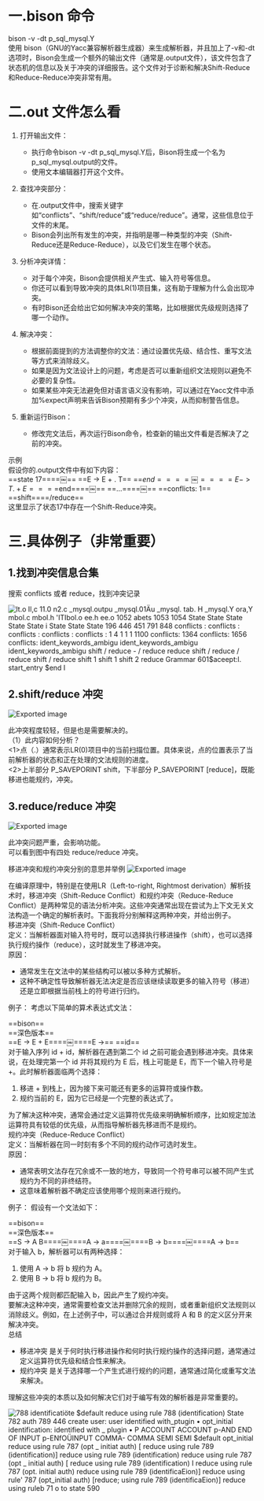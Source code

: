 # 一.bison 命令

bison -v -dt p_sql_mysql.Y  
使用 bison（GNU的Yacc兼容解析器生成器）来生成解析器，并且加上了-v和-dt选项时，Bison会生成一个额外的输出文件（通常是.output文件），该文件包含了状态机的信息以及关于冲突的详细报告。这个文件对于诊断和解决Shift-Reduce和Reduce-Reduce冲突非常有用。
   

# 二.out 文件怎么看

1. 打开输出文件：
    
    - 执行命令bison -v -dt p_sql_mysql.Y后，Bison将生成一个名为p_sql_mysql.output的文件。
    - 使用文本编辑器打开这个文件。
2. 查找冲突部分：
    
    - 在.output文件中，搜索关键字如“conflicts”、“shift/reduce”或“reduce/reduce”。通常，这些信息位于文件的末尾。
    - Bison会列出所有发生的冲突，并指明是哪一种类型的冲突（Shift-Reduce还是Reduce-Reduce），以及它们发生在哪个状态。
3. 分析冲突详情：
    
    - 对于每个冲突，Bison会提供相关产生式、输入符号等信息。
    - 你还可以看到导致冲突的具体LR(1)项目集，这有助于理解为什么会出现冲突。
    - 有时Bison还会给出它如何解决冲突的策略，比如根据优先级规则选择了哪一个动作。
4. 解决冲突：
    
    - 根据前面提到的方法调整你的文法：通过设置优先级、结合性、重写文法等方式来消除歧义。
    - 如果是因为文法设计上的问题，考虑是否可以重新组织文法规则以避免不必要的复杂性。
    - 如果某些冲突无法避免但对语言语义没有影响，可以通过在Yacc文件中添加%expect声明来告诉Bison预期有多少个冲突，从而抑制警告信息。
5. 重新运行Bison：
    
    - 修改完文法后，再次运行Bison命令，检查新的输出文件看是否解决了之前的冲突。
 
示例  
假设你的.output文件中有如下内容：  
==state 17====￼== ==E -> E + . T== ==$end====￼== ==E -> T . + E== ==$end====￼== ==...====￼== ==conflicts: 1== ==shift====/reduce==  
这里显示了状态17中存在一个Shift-Reduce冲突。
    
# 三.具体例子（非常重要）

## 1.找到冲突信息合集

搜索 conflicts 或者 reduce，找到冲突记录

![lt.o Il,c 11.0 n2.c _mysql.outpu _mysql.01Äu _mysql. tab. H _mysql.Y ora,Y mbol.c mbol.h 'ITIbol.o ee.h ee.o 1052 abets 1053 1054 State State State State State i State State State 196 446 451 791 848 conflicts : conflicts : conflicts : conflicts : conflicts : 1 4 1 1 1 1100 conflicts: 1364 conflicts: 1656 conflicts: ident_keywords_ambigu ident_keywords_ambigu ident_keywords_ambigu shift / reduce - / reduce reduce shift / reduce / reduce shift / reduce shift 1 shift 1 shift 2 reduce Grammar 601$aceept:l. start_entry $end I ](Exported%20image%2020250328134720-0.jpeg)     

## 2.shift/reduce 冲突

![Exported image](Exported%20image%2020250328134726-1.jpeg)

此冲突程度较轻，但是也是需要解决的。  
（1）此内容如何分析？  
<1>点（.）通常表示LR(0)项目中的当前扫描位置。具体来说，点的位置表示了当前解析器的状态和正在处理的文法规则的进度。  
<2>上半部分 P_SAVEPORINT shift，下半部分 P_SAVEPORINT [reduce]，既能移进也能规约，冲突。
   

## 3.reduce/reduce 冲突

![Exported image](Exported%20image%2020250328134728-2.jpeg)

此冲突问题严重，会影响功能。  
可以看到图中有四处 reduce/reduce 冲突。
                
移进冲突和规约冲突分别的意思并举例
 ![Exported image](Exported%20image%2020250328134730-3.png)  

在编译原理中，特别是在使用LR（Left-to-right, Rightmost derivation）解析技术时，移进冲突（Shift-Reduce Conflict）和规约冲突（Reduce-Reduce Conflict）是两种常见的语法分析冲突。这些冲突通常出现在尝试为上下文无关文法构造一个确定的解析表时。下面我将分别解释这两种冲突，并给出例子。  
移进冲突（Shift-Reduce Conflict）  
定义：当解析器面对输入符号时，既可以选择执行移进操作（shift），也可以选择执行规约操作（reduce），这时就发生了移进冲突。  
原因：

- 通常发生在文法中的某些结构可以被以多种方式解析。
- 这种不确定性导致解析器无法决定是否应该继续读取更多的输入符号（移进）还是立即根据当前栈上的符号进行归约。

例子： 考虑以下简单的算术表达式文法：
 
==bison==  
==深色版本==  
==E -> E + E====￼====E ->== ==id==  
对于输入序列 id + id，解析器在遇到第二个 id 之前可能会遇到移进冲突。具体来说，在处理完第一个 id 并将其规约为 E 后，栈上可能是 E，而下一个输入符号是 +。此时解析器面临两个选择：

1. 移进 + 到栈上，因为接下来可能还有更多的运算符或操作数。
2. 规约当前的 E，因为它已经是一个完整的表达式了。

为了解决这种冲突，通常会通过定义运算符优先级来明确解析顺序，比如规定加法运算符具有较低的优先级，从而指导解析器先移进而不是规约。  
规约冲突（Reduce-Reduce Conflict）  
定义：当解析器在同一时刻有多个不同的规约动作可选时发生。  
原因：

- 通常表明文法存在冗余或不一致的地方，导致同一个符号串可以被不同产生式规约为不同的非终结符。
- 这意味着解析器不确定应该使用哪个规则来进行规约。

例子： 假设有一个文法如下：
 
==bison==  
==深色版本==  
==S -> A B====￼====A -> a====￼====B -> b====￼====A -> b==  
对于输入 b，解析器可以有两种选择：

1. 使用 A -> b 将 b 规约为 A。
2. 使用 B -> b 将 b 规约为 B。

由于这两个规则都匹配输入 b，因此产生了规约冲突。  
要解决这种冲突，通常需要检查文法并删除冗余的规则，或者重新组织文法规则以消除歧义。例如，在上述例子中，可以通过合并规则或将 A 和 B 的定义区分开来解决冲突。  
总结

- 移进冲突 是关于何时执行移进操作和何时执行规约操作的选择问题，通常通过定义运算符优先级和结合性来解决。
- 规约冲突 是关于选择哪一个产生式进行规约的问题，通常通过简化或重写文法来解决。

理解这些冲突的本质以及如何解决它们对于编写有效的解析器是非常重要的。
   

![788 identificatiöte $default reduce using rule 788 (identification) State 782 auth 789 446 create user: user identified with_ptugin • opt_initial identification: identified with _ plugin • P ACCOUNT ACCOUNT p-AND END OF INPUT p-ENfOÜINPUT COMMA- COMMA SEMI SEMI $default opt_initial reduce using rule 787 (opt _ initiat auth) [ reduce using rule 789 (identification)] reduce using rule 789 (identification) reduce using rule 787 (opt _ initial auth) [ reduce using rule 789 (identification) I reduce using rule 787 (opt. initial auth) reduce using rule 789 (identificaEion)] reduce using rule' 787 (opt_initial auth) [reduce; using rule 789 (identificaEion)] reduce using ruleb 71 o to state 590 ](Exported%20image%2020250328134732-4.jpeg)